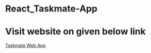 # React_Taskmate-App
# Visit website on given below link
[Taskmate Web App](https://external.ink?to=/todomate.netlify.com)
